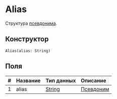 # Alias

Структура [псевдонима](/ru/blockchain/account/alias).

## Конструктор

``` ride
Alias(alias: String)
```

## Поля

|   #   | Название | Тип данных | Описание |
| :--- | :--- | :--- | :--- |
| 1 | alias | [String](/ru/ride/v4/data-types/string) | [Псевдоним](/ru/blockchain/account/alias) |
